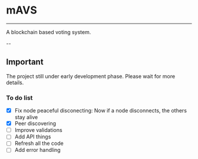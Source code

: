 # mAVS

---

A blockchain based voting system.

--

## Important

The project still under early development phase. Please wait for more details.

### To do list

- [x] Fix node peaceful disconecting: Now if a node disconnects, the others stay alive
- [x] Peer discovering
- [ ] Improve validations
- [ ] Add API things
- [ ] Refresh all the code
- [ ] Add error handling

